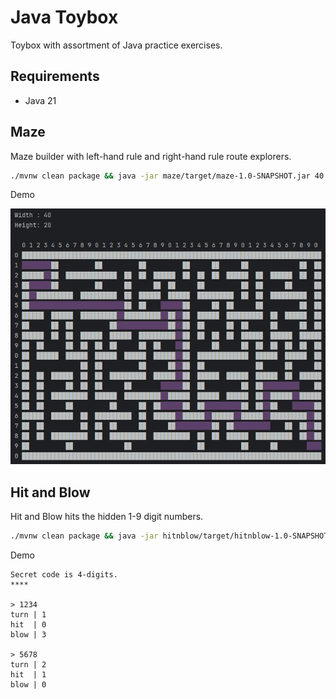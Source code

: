 Java Toybox
================================================================================

Toybox with assortment of Java practice exercises.


Requirements
--------------------------------------------------------------------------------

- Java 21


Maze
--------------------------------------------------------------------------------

Maze builder with left-hand rule and right-hand rule route explorers.

```bash
./mvnw clean package && java -jar maze/target/maze-1.0-SNAPSHOT.jar 40 20
```

Demo

![demo](./demo.gif)


Hit and Blow
--------------------------------------------------------------------------------

Hit and Blow hits the hidden 1-9 digit numbers.

```bash
./mvnw clean package && java -jar hitnblow/target/hitnblow-1.0-SNAPSHOT.jar 4
```

Demo

```
Secret code is 4-digits.
****

> 1234
turn | 1
hit  | 0
blow | 3

> 5678
turn | 2
hit  | 1
blow | 0

```